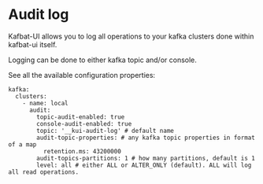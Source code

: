 # Audit log

Kafbat-UI allows you to log all operations to your kafka clusters done within kafbat-ui itself.

Logging can be done to either kafka topic and/or console.

See all the available configuration properties:

```
kafka:
  clusters:
    - name: local
      audit:
        topic-audit-enabled: true
        console-audit-enabled: true
        topic: '__kui-audit-log' # default name
        audit-topic-properties: # any kafka topic properties in format of a map
          retention.ms: 43200000
        audit-topics-partitions: 1 # how many partitions, default is 1
        level: all # either ALL or ALTER_ONLY (default). ALL will log all read operations.
```
